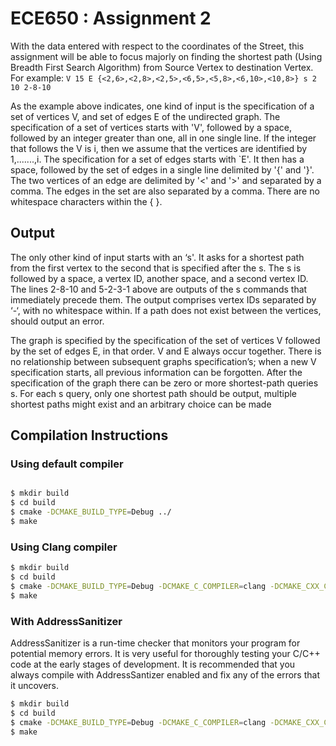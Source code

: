 # ECE650 : Assignment 2


With the data entered with respect to the coordinates of the Street, this assignment will be able to focus majorly on finding the shortest path (Using Breadth First Search Algorithm) from Source Vertex to destination Vertex.
For example:
`V 15
E {<2,6>,<2,8>,<2,5>,<6,5>,<5,8>,<6,10>,<10,8>}
s 2 10
2-8-10`

As the example above indicates, one kind of input is the specification of a set of vertices V, and
set of edges E of the undirected graph. The specification of a set of vertices starts with 'V', followed by a space, followed by an integer greater than one, all in one single line. If the integer that follows the V is i, then we assume that the vertices are identified by 1,.......,i.
The specification for a set of edges starts with `E'. It then has a space, followed by the set of
edges in a single line delimited by '{' and '}'. The two vertices of an edge are delimited by '<' and '>' and separated by a comma. The edges in the set are also separated by a comma. There are no
whitespace characters within the { }.

## Output

The only other kind of input starts with an ‘s'. It asks for a shortest path from the first vertex
to the second that is specified after the s. The s is followed by a space, a vertex ID, another space, and a second vertex ID. The lines 2-8-10 and 5-2-3-1 above are outputs of the s commands that
immediately precede them. The output comprises vertex IDs separated by ‘-‘, with no whitespace
within. If a path does not exist between the vertices, should output an error.

The graph is specified by the specification of the set of vertices V followed by the set of edges E,
in that order. V and E always occur together. There is no relationship between subsequent graphs
specification’s; when a new V specification starts, all previous information can be forgotten. After
the specification of the graph there can be zero or more shortest-path queries s. For each s query,
only one shortest path should be output, multiple shortest paths might exist and an arbitrary choice
can be made

## Compilation Instructions

### Using default compiler
```bash

$ mkdir build 
$ cd build
$ cmake -DCMAKE_BUILD_TYPE=Debug ../
$ make
```

### Using Clang compiler

```bash
$ mkdir build 
$ cd build
$ cmake -DCMAKE_BUILD_TYPE=Debug -DCMAKE_C_COMPILER=clang -DCMAKE_CXX_COMPILER=clang++ ../
$ make
```

### With AddressSanitizer

AddressSanitizer is a run-time checker that monitors your program for potential
memory errors. It is very useful for thoroughly testing your C/C++ code at the
early stages of development. It is recommended that you always compile with
AddressSantizer enabled and fix any of the errors that it uncovers.


```bash
$ mkdir build 
$ cd build
$ cmake -DCMAKE_BUILD_TYPE=Debug -DCMAKE_C_COMPILER=clang -DCMAKE_CXX_COMPILER=clang++ -DWITH_ASAN=ON ../
$ make
```

